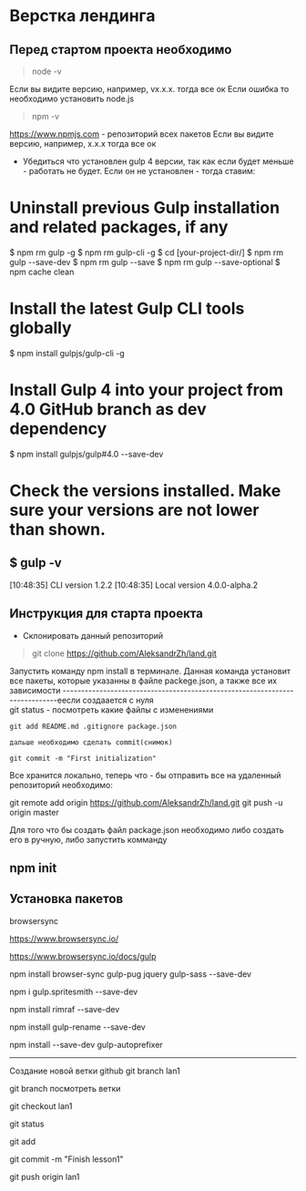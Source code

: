 # Верстка лендинга 

## Перед стартом проекта необходимо

> node -v 

Если вы видите версию, например, vx.x.x. тогда все ок
Если ошибка то необходимо установить node.js

> npm -v

https://www.npmjs.com - репозиторий всех пакетов 
Если вы видите версию, например, x.x.x тогда все ок

* Убедиться что установлен gulp 4 версии, так как если будет меньше - работать не будет. 
Если он не установлен - тогда ставим:

# Uninstall previous Gulp installation and related packages, if any
$ npm rm gulp -g
$ npm rm gulp-cli -g
$ cd [your-project-dir/]
$ npm rm gulp --save-dev
$ npm rm gulp --save
$ npm rm gulp --save-optional
$ npm cache clean

# Install the latest Gulp CLI tools globally
$ npm install gulpjs/gulp-cli -g

# Install Gulp 4 into your project from 4.0 GitHub branch as dev dependency
$ npm install gulpjs/gulp#4.0 --save-dev

# Check the versions installed. Make sure your versions are not lower than shown.
$ gulp -v
---
[10:48:35] CLI version 1.2.2
[10:48:35] Local version 4.0.0-alpha.2

## Инструкция для старта проекта 

* Склонировать данный репозиторий
>  git clone https://github.com/AleksandrZh/land.git

Запустить команду npm install в терминале. Данная команда установит все пакеты, которые указанны в файле 
	packege.json, а также все их зависимости
----------------------------------------------------------------------------еесли создаается с нуля  	
    git status - посмотреть  какие файлы с изменениями 
	
	git add README.md .gitignore package.json 
	
	дальше необходимо сделать commit(снимок)
	
	git commit -m "First initialization" 

Все хранится локально, теперь что - бы отправить все на удаленный репозиторий необходимо:



git remote add origin https://github.com/AleksandrZh/land.git
git push -u origin master

Для того что бы создать файл package.json необходимо либо создать его в ручную, либо запустить комманду 

npm init
-------------------------------------
## Установка пакетов

browsersync

https://www.browsersync.io/

https://www.browsersync.io/docs/gulp

npm install browser-sync gulp-pug jquery gulp-sass --save-dev

npm i gulp.spritesmith --save-dev

npm install rimraf --save-dev

npm install gulp-rename --save-dev

npm install --save-dev gulp-autoprefixer



----------------------------------------------
Создание новой ветки github
git branch lan1
	
git branch посмотреть ветки

git checkout lan1

git status

git add

git commit -m "Finish lesson1"

git push origin lan1


